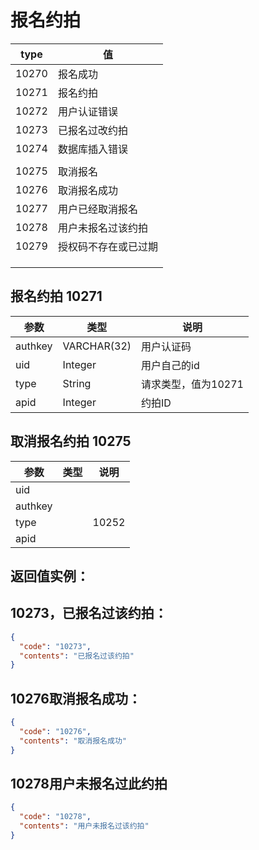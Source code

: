 # 报名约拍

| type  | 值          |
| ----- | ---------- |
| 10270 | 报名成功       |
| 10271 | 报名约拍       |
| 10272 | 用户认证错误     |
| 10273 | 已报名过改约拍    |
| 10274 | 数据库插入错误    |
|       |            |
| 10275 | 取消报名       |
| 10276 | 取消报名成功     |
| 10277 | 用户已经取消报名   |
| 10278 | 用户未报名过该约拍  |
| 10279 | 授权码不存在或已过期 |
|       |            |
|       |            |
|       |            |

## 报名约拍 10271

| 参数      | 类型          | 说明           |
| ------- | ----------- | ------------ |
| authkey | VARCHAR(32) | 用户认证码        |
| uid     | Integer     | 用户自己的id      |
| type    | String      | 请求类型，值为10271 |
| apid    | Integer     | 约拍ID         |

## 取消报名约拍 10275

| 参数      | 类型   | 说明    |
| ------- | ---- | ----- |
| uid     |      |       |
| authkey |      |       |
| type    |      | 10252 |
| apid    |      |       |

## 返回值实例：

## 10273，已报名过该约拍：

```JSON
{
  "code": "10273", 
  "contents": "已报名过该约拍"
}
```

## 10276取消报名成功：

```json
{
  "code": "10276", 
  "contents": "取消报名成功"
}
```

## 10278用户未报名过此约拍

```json
{
  "code": "10278", 
  "contents": "用户未报名过该约拍"
}
```